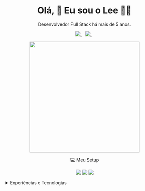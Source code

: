 <h1 align='center'>
  Olá, 👋 Eu sou o Lee 👨‍💻
</h1>

<p align='center'>
  Desenvolvedor Full Stack há mais de 5 anos.
</p>

<p align='center'>
  
  <a href="https://wa.me/5541988238593?text=Olá!%20Cleber%20Lee">
    <img src="https://img.shields.io/badge/WHATSAPP-%2325D366.svg?&style=for-the-badge&logo=whatsapp&logoColor=white" />    
  </a>&nbsp;&nbsp;
  <a href="https://www.linkedin.com/in/cleberli/">
    <img src="https://img.shields.io/badge/linkedin-%230077B5.svg?&style=for-the-badge&logo=linkedin&logoColor=white" />
  </a>&nbsp;&nbsp;
  <!--<a href="https://instagram.com/alexandresanlim">
    <img src="https://img.shields.io/badge/instagram-%23E4405F.svg?&style=for-the-badge&logo=instagram&logoColor=white" />        
  </a>&nbsp;&nbsp; -->
  
</p>

<p align='center'>
  <a href="#"><img src="https://github-readme-stats.vercel.app/api?username=rochac2lee&show_icons=true&count_private=true&theme=dark" width="350"></a>
</p>

<p align='center'>
  💻 Meu Setup<br/><br/>
  <img src="https://img.shields.io/badge/Debian%2010-A81D33?style=for-the-badge&logo=debian&logoColor=white" />
  <img src="https://img.shields.io/badge/intel-core%20i7-%230071C5.svg?&style=for-the-badge&logo=intel&logoColor=white" />
  <img src="https://img.shields.io/badge/RAM-16GB-%230071C5.svg?&style=for-the-badge&logoColor=white" />
</p>

<details>
  <summary>Experiências e Tecnologias</summary>


## Educação

- 📖 **Análise e Desenvolvimento de Sistemas**\
📆 2019 - 2022\
📍 **Instituto Federal do Paraná - Campus Paranaguá** - Paraná, Brasil

## Experiências

- 👨‍💻 **CTO e Desenvolvedor Full Stack**\
📆 2017 - Atual\
📍 **Encode - Agência de Desenvolvimento de Sistemas** - Curitiba/PR, Brasil
  
- 👨‍💻 **Desenvolvedor Full Stack Pleno II**\
📆 nov/2020 - mai/2021\
📍 **DG Solutions** - Curitiba/PR, Brasil

- 👨‍💻 **Suporte e Desenvolvimento**\
📆 2017 - 2019\
📍 **Cimbessul S.A** - Paranaguá/PR, Brasil

## Tecnologias

### Frameworks

<img src="https://img.shields.io/badge/Laravel-FF2D20?style=for-the-badge&logo=laravel&logoColor=white" />&nbsp;&nbsp;
<img src="https://img.shields.io/badge/Vue.js-35495E?style=for-the-badge&logo=vue.js&logoColor=4FC08D" />&nbsp;&nbsp;
<img src="https://img.shields.io/badge/Bootstrap-563D7C?style=for-the-badge&logo=bootstrap&logoColor=white" />&nbsp;&nbsp;
<img src="https://img.shields.io/badge/Docker-2CA5E0?style=for-the-badge&logo=docker&logoColor=white" />&nbsp;&nbsp;
<img src="https://img.shields.io/badge/Material--UI-0081CB?style=for-the-badge&logo=material-ui&logoColor=white" />&nbsp;&nbsp;
<img src="https://img.shields.io/badge/Node.js-43853D?style=for-the-badge&logo=node.js&logoColor=white" />&nbsp;&nbsp;
<img src="https://img.shields.io/badge/npm-CB3837?style=for-the-badge&logo=npm&logoColor=white" />&nbsp;&nbsp;
<img src="https://img.shields.io/badge/Yarn-2C8EBB?style=for-the-badge&logo=yarn&logoColor=white" />&nbsp;&nbsp;
<img src="https://img.shields.io/badge/React-20232A?style=for-the-badge&logo=react&logoColor=61DAFB" />&nbsp;&nbsp;
<img src="https://img.shields.io/badge/Git-F05032?style=for-the-badge&logo=git&logoColor=white" />&nbsp;&nbsp;
<img src="https://img.shields.io/badge/Postman-FF6C37?style=for-the-badge&logo=Postman&logoColor=white" />&nbsp;&nbsp;
<img src="https://img.shields.io/badge/ChartJS-FF6384?style=for-the-badge&logo=chart.js&logoColor=white" />&nbsp;&nbsp;

### Back-End

<img src="https://img.shields.io/badge/PHP-777BB4?style=for-the-badge&logo=php&logoColor=white" />&nbsp;&nbsp;
<img src="https://img.shields.io/badge/Python-14354C?style=for-the-badge&logo=python&logoColor=white" />&nbsp;&nbsp;
<img src="https://img.shields.io/badge/C-00599C?style=for-the-badge&logo=c&logoColor=white" />&nbsp;&nbsp;
<img src="https://img.shields.io/badge/Perl-39457E?style=for-the-badge&logo=perl&logoColor=white" />&nbsp;&nbsp;
<img src="https://img.shields.io/badge/JavaScript-323330?style=for-the-badge&logo=javascript&logoColor=F7DF1E" />&nbsp;&nbsp;

### Front-End

<img src="https://img.shields.io/badge/HTML5-E34F26?style=for-the-badge&logo=html5&logoColor=white" />&nbsp;&nbsp;
<img src="https://img.shields.io/badge/CSS3-1572B6?style=for-the-badge&logo=css3&logoColor=white" />&nbsp;&nbsp;

### Base de Dados

<img src="https://img.shields.io/badge/MySQL-00000F?style=for-the-badge&logo=mysql&logoColor=white" />&nbsp;&nbsp;
<img src="https://img.shields.io/badge/PostgreSQL-316192?style=for-the-badge&logo=postgresql&logoColor=white" />&nbsp;&nbsp;
<img src="https://img.shields.io/badge/MongoDB-4EA94B?style=for-the-badge&logo=mongodb&logoColor=white" />&nbsp;&nbsp;
<img src="https://img.shields.io/badge/SQL%20Sever-CC2927?style=for-the-badge&logo=microsoft%20sql%20server&logoColor=white" />&nbsp;&nbsp;

### Mobile

<img src="https://img.shields.io/badge/Flutter-02569B?style=for-the-badge&logo=flutter&logoColor=white" />&nbsp;&nbsp;

### Sistemas Operacionais

<img src="https://img.shields.io/badge/Debian-A81D33?style=for-the-badge&logo=debian&logoColor=white" />&nbsp;&nbsp;
<img src="https://img.shields.io/badge/Ubuntu-E95420?style=for-the-badge&logo=ubuntu&logoColor=white" />&nbsp;&nbsp;
<img src="https://img.shields.io/badge/Windows-0078D6?style=for-the-badge&logo=windows&logoColor=white" />&nbsp;&nbsp;


</details>
